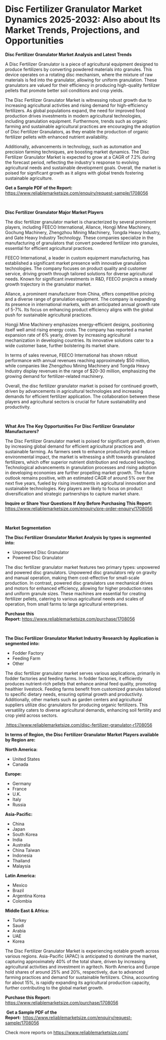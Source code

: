 <p><h1>Disc Fertilizer Granulator Market Dynamics 2025-2032: Also about Its Market Trends, Projections, and Opportunities</h1></p><p><strong>Disc Fertilizer Granulator Market Analysis and Latest Trends</strong></p>
<p><p>A Disc Fertilizer Granulator is a piece of agricultural equipment designed to produce fertilizers by converting powdered materials into granules. This device operates on a rotating disc mechanism, where the mixture of raw materials is fed into the granulator, allowing for uniform granulation. These granulators are valued for their efficiency in producing high-quality fertilizer pellets that promote better soil conditions and crop yields.</p><p>The Disc Fertilizer Granulator Market is witnessing robust growth due to increasing agricultural activities and rising demand for high-efficiency fertilizers. As global populations expand, the need for improved food production drives investments in modern agricultural technologies, including granulation equipment. Furthermore, trends such as organic farming and sustainable agricultural practices are encouraging the adoption of Disc Fertilizer Granulators, as they enable the production of organic fertilizer pellets with enhanced nutrient availability.</p><p>Additionally, advancements in technology, such as automation and precision farming techniques, are boosting market dynamics. The Disc Fertilizer Granulator Market is expected to grow at a CAGR of 7.2% during the forecast period, reflecting the industry's response to evolving agricultural needs and sustainable development goals. Overall, the market is poised for significant growth as it aligns with global trends fostering sustainable agriculture.</p></p>
<p><strong>Get a Sample PDF of the Report:&nbsp;</strong> <a href="https://www.reliablemarketsize.com/enquiry/request-sample/1708056?utm_campaign=1885&utm_medium=2&utm_source=Github&utm_content=ia&utm_term=19022025&utm_id=disc-fertilizer-granulator">https://www.reliablemarketsize.com/enquiry/request-sample/1708056</a></p>
<p>&nbsp;</p>
<p><strong>Disc Fertilizer Granulator Major Market Players</strong></p>
<p><p>The disc fertilizer granulator market is characterized by several prominent players, including FEECO International, Allance, Hongji Mine Machinery, Gochung Machinery, Zhengzhou Mining Machinery, Tongda Heavy Industry, and Gate Heavy Industry Technology. These companies specialize in the manufacturing of granulators that convert powdered fertilizer into granules, essential for efficient agricultural practices.</p><p>FEECO International, a leader in custom equipment manufacturing, has established a significant market presence with innovative granulation technologies. The company focuses on product quality and customer service, driving growth through tailored solutions for diverse agricultural needs. Known for significant investments in R&D, FEECO projects a steady growth trajectory in the granulator market.</p><p>Allance, a prominent manufacturer from China, offers competitive pricing and a diverse range of granulation equipment. The company is expanding its presence in international markets, with an anticipated annual growth rate of 5-7%. Its focus on enhancing product efficiency aligns with the global push for sustainable agricultural practices.</p><p>Hongji Mine Machinery emphasizes energy-efficient designs, positioning itself well amid rising energy costs. The company has reported a market expansion rate of 6% yearly, driven by increasing agricultural mechanization in developing countries. Its innovative solutions cater to a wide customer base, further bolstering its market share.</p><p>In terms of sales revenue, FEECO International has shown robust performance with annual revenues reaching approximately $50 million, while companies like Zhengzhou Mining Machinery and Tongda Heavy Industry display revenues in the range of $20-30 million, emphasizing the growing demand for fertilizer-related machinery.</p><p>Overall, the disc fertilizer granulator market is poised for continued growth, driven by advancements in agricultural technologies and increasing demands for efficient fertilizer application. The collaboration between these players and agricultural sectors is crucial for future sustainability and productivity.</p></p>
<p>&nbsp;</p>
<p><strong>What Are The Key Opportunities For Disc Fertilizer Granulator Manufacturers?</strong></p>
<p><p>The Disc Fertilizer Granulator market is poised for significant growth, driven by increasing global demand for efficient agricultural practices and sustainable farming. As farmers seek to enhance productivity and reduce environmental impact, the market is witnessing a shift towards granulated fertilizers, which offer superior nutrient distribution and reduced leaching. Technological advancements in granulation processes and rising adoption in developing economies are further propelling market growth. The future outlook remains positive, with an estimated CAGR of around 5% over the next five years, fueled by rising investments in agricultural innovation and sustainable technologies. Key players are likely to focus on product diversification and strategic partnerships to capture market share.</p></p>
<p><strong>Inquire or Share Your Questions If Any Before Purchasing This Report:</strong> <a href="https://www.reliablemarketsize.com/enquiry/pre-order-enquiry/1708056?utm_campaign=1885&utm_medium=2&utm_source=Github&utm_content=ia&utm_term=19022025&utm_id=disc-fertilizer-granulator">https://www.reliablemarketsize.com/enquiry/pre-order-enquiry/1708056</a></p>
<p>&nbsp;</p>
<p><strong>Market Segmentation</strong></p>
<p><strong>The Disc Fertilizer Granulator Market Analysis by types is segmented into:</strong></p>
<p><ul><li>Unpowered Disc Granulator</li><li>Powered Disc Granulator</li></ul></p>
<p><p>The disc fertilizer granulator market features two primary types: unpowered and powered disc granulators. Unpowered disc granulators rely on gravity and manual operation, making them cost-effective for small-scale production. In contrast, powered disc granulators use mechanical drives and motors for enhanced efficiency, allowing for higher production rates and uniform granule sizes. These machines are essential for creating fertilizer pellets, catering to various agricultural needs and scales of operation, from small farms to large agricultural enterprises.</p></p>
<p><strong>Purchase this Report:&nbsp;</strong><a href="https://www.reliablemarketsize.com/purchase/1708056?utm_campaign=1885&utm_medium=2&utm_source=Github&utm_content=ia&utm_term=19022025&utm_id=disc-fertilizer-granulator">https://www.reliablemarketsize.com/purchase/1708056</a></p>
<p>&nbsp;</p>
<p><strong>The Disc Fertilizer Granulator Market Industry Research by Application is segmented into:</strong></p>
<p><ul><li>Fodder Factory</li><li>Feeding Farm</li><li>Other</li></ul></p>
<p><p>The disc fertilizer granulator market serves various applications, primarily in fodder factories and feeding farms. In fodder factories, it efficiently produces nutrient-rich pellets that enhance animal feed quality, promoting healthier livestock. Feeding farms benefit from customized granules tailored to specific dietary needs, ensuring optimal growth and productivity. Additionally, other markets such as garden centers and agricultural suppliers utilize disc granulators for producing organic fertilizers. This versatility caters to diverse agricultural demands, enhancing soil fertility and crop yield across sectors.</p></p>
<p><a href="https://www.reliablemarketsize.com/disc-fertilizer-granulator-r1708056?utm_campaign=1885&utm_medium=2&utm_source=Github&utm_content=ia&utm_term=19022025&utm_id=disc-fertilizer-granulator">&nbsp;https://www.reliablemarketsize.com/disc-fertilizer-granulator-r1708056</a></p>
<p><strong>In terms of Region, the Disc Fertilizer Granulator Market Players available by Region are:</strong></p>
<p>
    <p> <strong> North America: </strong>
        <ul>
            <li>United States</li>
            <li>Canada</li>
        </ul>
        </p> 
    <p> <strong> Europe: </strong>
        <ul>
            <li>Germany</li>
            <li>France</li>
            <li>U.K.</li>
            <li>Italy</li>
            <li>Russia</li>
        </ul>
        </p> 
    <p> <strong> Asia-Pacific: </strong>
        <ul>
            <li>China</li>
            <li>Japan</li>
            <li>South Korea</li>
            <li>India</li>
            <li>Australia</li>
            <li>China Taiwan</li>
            <li>Indonesia</li>
            <li>Thailand</li>
            <li>Malaysia</li>
        </ul>
        </p> 
    <p> <strong> Latin America: </strong>
        <ul>
            <li>Mexico</li>
            <li>Brazil</li>
            <li>Argentina Korea</li>
            <li>Colombia</li>
        </ul>
        </p> 
    <p> <strong> Middle East & Africa: </strong>
        <ul>
            <li>Turkey</li>
            <li>Saudi</li>
            <li>Arabia</li>
            <li>UAE</li>
            <li>Korea</li>
        </ul>
    </p>
    </p>
<p><p>The Disc Fertilizer Granulator Market is experiencing notable growth across various regions. Asia-Pacific (APAC) is anticipated to dominate the market, capturing approximately 40% of the total share, driven by increasing agricultural activities and investment in agritech. North America and Europe hold shares of around 25% and 20%, respectively, due to advanced farming practices and demand for sustainable fertilizers. China, accounting for about 15%, is rapidly expanding its agricultural production capacity, further contributing to the global market growth.</p></p>
<p><strong>Purchase this Report: </strong><a href="https://www.reliablemarketsize.com/purchase/1708056?utm_campaign=1885&utm_medium=2&utm_source=Github&utm_content=ia&utm_term=19022025&utm_id=disc-fertilizer-granulator">https://www.reliablemarketsize.com/purchase/1708056</a></p>
<p>&nbsp;<strong>Get a Sample PDF of the Report:&nbsp;&nbsp;</strong><a href="https://www.reliablemarketsize.com/enquiry/request-sample/1708056?utm_campaign=1885&utm_medium=2&utm_source=Github&utm_content=ia&utm_term=19022025&utm_id=disc-fertilizer-granulator">https://www.reliablemarketsize.com/enquiry/request-sample/1708056</a></p>
<p><strong></strong></p>
<p>Check more reports on <a href="https://www.reliablemarketsize.com/?utm_campaign=1885&utm_medium=2&utm_source=Github&utm_content=ia&utm_term=19022025&utm_id=disc-fertilizer-granulator">https://www.reliablemarketsize.com/</a></p>